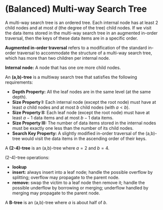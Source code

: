 # (Balanced) Multi-way Search Tree

A multi-way search tree is an ordered tree. Each internal node has at least 2 child nodes and at most $d$ (the degree of the tree) child nodes. If we visit the data items stored in the multi-way search tree in an augmented in-order traversal, then the keys of these data items are in a specific order.

**Augmented in-order traversal** refers to a modification of the standard in-order traversal to accommodate the structure of a multi-way search tree, which has more than two children per internal node.

**Internal node:** A node that has one ore more child nodes.

An **(a,b)-tree** is a multiway search tree that satisfies the following requirements:
- **Depth Property:** All the leaf nodes are in the same level (at the same depth).
- **Size Property I:** Each internal node (except the root node) must have at least $a$ child nodes and at most $b$ child nodes (with $a<b$).
- **Size Property II:** Each leaf node (except the root node) must have at least $a-1$ data items and at most $b-1$ data items.
- **Size Property III:** The number of data items stored in the internal nodes must be exactly one less than the number of its child nodes.
- **Search Key Property:** A slightly modified in-order traversal of the (a,b)-tree would visit the data items in the ascending order of their keys.

A **(2-4)-tree** is an (a,b)-tree where $a=2$ and $b=4$.

(2-4)-tree operations:
- **lookup**
- **insert:** always insert into a leaf node; handle the possible overflow by splitting; overflow may propagate to the parent node.
- **remove:** swap the victim to a leaf node then remove it; handle the possible underflow by borrowing or merging; underflow handled by merging may propagate to the parent node.

A **B-tree** is an (a,b)-tree where $a$ is about half of $b$.